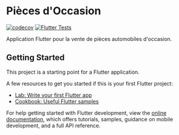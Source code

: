 # Pièces d'Occasion

[![codecov](https://codecov.io/gh/Nasko-dev/auto_pieces_app/graph/badge.svg?token=2fd97141-39a0-41e5-b98f-0bea5fa8a5b9)](https://codecov.io/gh/Nasko-dev/auto_pieces_app)
[![Flutter Tests](https://github.com/Nasko-dev/auto_pieces_app/actions/workflows/flutter_tests.yml/badge.svg)](https://github.com/Nasko-dev/auto_pieces_app/actions)

Application Flutter pour la vente de pièces automobiles d'occasion.

## Getting Started

This project is a starting point for a Flutter application.

A few resources to get you started if this is your first Flutter project:

- [Lab: Write your first Flutter app](https://docs.flutter.dev/get-started/codelab)
- [Cookbook: Useful Flutter samples](https://docs.flutter.dev/cookbook)

For help getting started with Flutter development, view the
[online documentation](https://docs.flutter.dev/), which offers tutorials,
samples, guidance on mobile development, and a full API reference.
